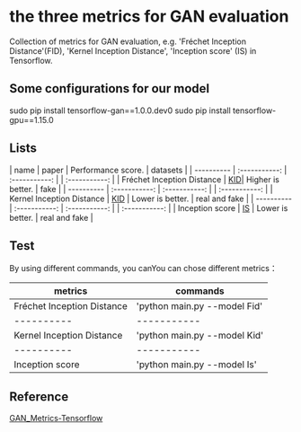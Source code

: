 # the three metrics for GAN evaluation
Collection of metrics for GAN evaluation, e.g. 'Fréchet Inception Distance'(FID), 'Kernel Inception Distance', 'Inception score' (IS) in Tensorflow.

## Some configurations for our model
sudo pip install tensorflow-gan==1.0.0.dev0
sudo pip install tensorflow-gpu==1.15.0

## Lists
| name                       | paper                                   | Performance score. | datasets      |
| ----------                 | :-----------:                           | :-----------: |    | :-----------: |
| Fréchet Inception Distance |  [KID](https://arxiv.org/abs/1706.08500)| Higher is better.  | fake          |
| ----------                 | :-----------:                           | :-----------: |    | :-----------: |
| Kernel Inception Distance  | [KID](https://arxiv.org/abs/1801.01401) | Lower is better.   | real and fake |
| ----------                 | :-----------:                           | :-----------: |    | :-----------: |
| Inception score            | [IS](https://arxiv.org/abs/1606.03498)  | Lower is better.   | real and fake |

## Test
By using different commands, you canYou can chose different metrics：

| metrics                    | commands     |
| ----------                 | -----------| 
| Fréchet Inception Distance | 'python main.py --model Fid'|
| ----------                 | -----------| 
| Kernel Inception Distance  | 'python main.py --model Kid'|
| ----------                 | -----------| 
| Inception score            | 'python main.py --model Is'|

## Reference
[GAN_Metrics-Tensorflow](https://github.com/hwalsuklee/tensorflow-generative-model-collections)

